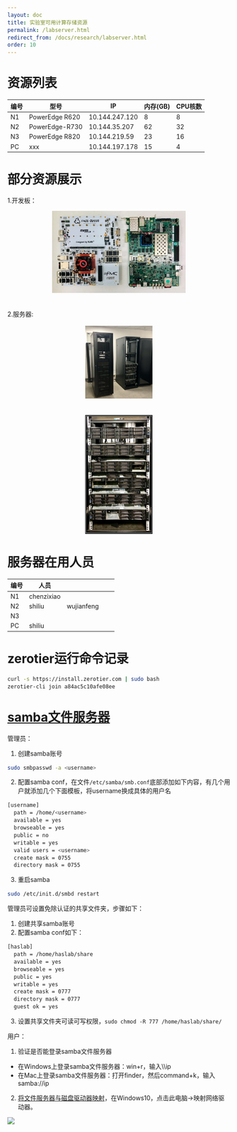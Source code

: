 ```yaml
---
layout: doc
title: 实验室可用计算存储资源
permalink: /labserver.html
redirect_from: /docs/research/labserver.html
order: 10
---
```


# 资源列表

| 编号 | 型号           | IP             | 内存(GB) | CPU核数 |
|------|----------------|----------------|----------|---------|
| N1   | PowerEdge R620 | 10.144.247.120 | 8        | 8       |
| N2   | PowerEdge-R730 | 10.144.35.207  | 62       | 32      |
| N3   | PowerEdge R820 | 10.144.219.59  | 23       | 16      |
| PC   | xxx            | 10.144.197.178 | 15       | 4       |

# 部分资源展示
1.开发板：
<center><img src=" ../../images/开发板.jpg " width="60%"></center>
<br></br>
2.服务器:
<br></br>
<center><img src=" ../../images/服务器2.jpg " width="30%"></center>
<br></br>
<center><img src=" ../../images/服务器.png " width="30%"> </center>


# 服务器在用人员

| 编号 | 人员       |            |   |   |
|------|------------|------------|---|---|
| N1   | chenzixiao |            |   |   |
| N2   | shiliu     | wujianfeng |   |   |
| N3   |            |            |   |   |
| PC   | shiliu     |            |   |   |

# zerotier运行命令记录

```bash
curl -s https://install.zerotier.com | sudo bash
zerotier-cli join a84ac5c10afe08ee
```

# [samba文件服务器](https://sites.google.com/site/devlibrary/linux/samba-wen-jian-fu-wu-qi-she-zhi-zui-jian-dan-pian-)

管理员：

1. 创建samba账号
```bash
sudo smbpasswd -a <username>
```
2. 配置samba conf，在文件`/etc/samba/smb.conf`底部添加如下内容，有几个用户就添加几个下面模板，将username换成具体的用户名
```bash
[username]
  path = /home/<username>
  available = yes
  browseable = yes
  public = no
  writable = yes
  valid users = <username>
  create mask = 0755
  directory mask = 0755
```
3. 重启samba
```bash
sudo /etc/init.d/smbd restart
```

管理员可设置免除认证的共享文件夹，步骤如下：
1. 创建共享samba账号
2. 配置samba conf如下：

```bash
[haslab]
  path = /home/haslab/share
  available = yes
  browseable = yes
  public = yes
  writable = yes
  create mask = 0777
  directory mask = 0777
  guest ok = yes
```
3. 设置共享文件夹可读可写权限，`sudo chmod -R 777 /home/haslab/share/`

用户：
1. 验证是否能登录samba文件服务器
- 在Windows上登录samba文件服务器：win+r，输入\\\\ip
- 在Mac上登录samba文件服务器：打开finder，然后command+k，输入samba://ip
2. [将文件服务器与磁盘驱动器映射](https://blog.csdn.net/hunanchenxingyu/article/details/9751639)，在Windows10，点击此电脑->映射网络驱动器。

![](..//images/2021-06-4-labserver/samba_driver.png)
